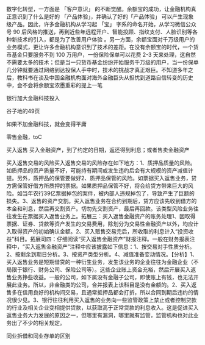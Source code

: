 数字化转型，一方面是 「客户意识」 的不断觉醒。余额宝的成功，让金融机构真正意识到了什么是好的 「产品体验」，并确认了好的「产品体验」 可以产生现象级产品。因此，许多金融机构从学习起 「宝」 字系的命名开始，从学习微信公众号 90 后风格的推送，再到近些年远程开户、智能投顾、指纹支付、人脸识别等各种新技术的引入，都是为了改善用户体验 。另一方面，余额宝面对千万级用户的业务模式，更让许多金融机构意识到了技术的差距。在没有余额宝的时代，一个货币基金只要服务不到 100 万用户，一份保险保单可以花费 2-3 天来处理，这自然不需要太多的技术；但是当一只货币基金纷纷开始服务千万级的用户，当一份保单几分钟就要通过网络到达投保人手中时，技术的挑战才真正艰巨。不知道多年之后，教科书在谈及中国金融机构面对海外金融巨头从担忧到道路自信转变的历史中，会不会将余额宝浓墨重彩的提上一笔

银行加大金融科技投入

谷子地的49页

如果不加金融科技，就会变得平庸

零售金融，toC

买入返售
买入金融资产，到了约定的日期，返还得到利息；或者售卖金融资产

买入返售交易的风险买入返售交易的风险存在如下地方：1、质押品质量的风险。如质押品的资产质量不好，可能持有期间或发生违约后会有大规模的资产减值计提。另外，质押品的保管要做好2、质押品保管的风险。如票据买入返售业务，贷方需保管好借方所质押的票据。如果质押品保管不好，将会给贷方带来巨大的风险。如当年农行39亿票据掉包的案件，被内部人违规掉包了，导致产生了巨额的损失。3、返售的资产交割。买入返售业务在合约到期后，贷方应该先收到借方的本金和利息，然后再交割资产。切勿先交割资产，最后再回款。该类型风险业务往往发生在票据买入返售业务上。拓展三：买入返售金融资产的账务处理1、因取得票据、证券、贷款等资产发生的交易费用，除划分为交易性金融资产以外，均应计入取得资产的初始确认金额。2、买入贩售交易完后，所收取的利息计入“投资收益”科目。拓展司四：仔细阅读“买入返售金融资产”财报注释。一般在财务报表注释中，“买入返售金融资产”注释中应该披露如下信息：1、按交易对手性质分析。2、按剩余到期日分析。3、按资产类型分析。4、减值准备变动情况。【分析】1、买入返售业务是短期借贷的一种衍生业务，发生该业务的企业往往为金融企业（不局限于银行、财务公司、保险公司等）。这些企业账上资金充裕，然后开展买入返售业务挣些收益。一般的公司，如下属没有金融子公司，即使账上有钱，也无法开展此业务。所以，非金融类的公司，合并报表上该科目是没有金额的。2、买入返售多在信用良好的机构间交易，且通常抵押品都会打折，所以合同到期后违约的情况很少见。3、银行往往利用买入返售的业务向一些监管政策上禁止或者控制贷款的行业及相关企业变相提供贷款，以获取高于正常贷款的利息收入。这是促进买入返售业务大力发展的原因之一，但哪里有漏洞，哪里就有监管，监管机构也对此业务出了不少的相关规定。

同业拆借和同业存单的区别